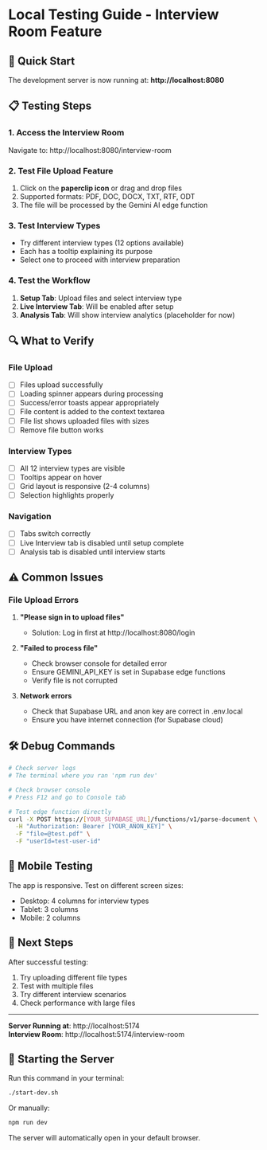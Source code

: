 # Local Testing Guide - Interview Room Feature

## 🚀 Quick Start

The development server is now running at: **http://localhost:8080**

## 📋 Testing Steps

### 1. Access the Interview Room
Navigate to: http://localhost:8080/interview-room

### 2. Test File Upload Feature
1. Click on the **paperclip icon** or drag and drop files
2. Supported formats: PDF, DOC, DOCX, TXT, RTF, ODT
3. The file will be processed by the Gemini AI edge function

### 3. Test Interview Types
- Try different interview types (12 options available)
- Each has a tooltip explaining its purpose
- Select one to proceed with interview preparation

### 4. Test the Workflow
1. **Setup Tab**: Upload files and select interview type
2. **Live Interview Tab**: Will be enabled after setup
3. **Analysis Tab**: Will show interview analytics (placeholder for now)

## 🔍 What to Verify

### File Upload
- [ ] Files upload successfully
- [ ] Loading spinner appears during processing
- [ ] Success/error toasts appear appropriately
- [ ] File content is added to the context textarea
- [ ] File list shows uploaded files with sizes
- [ ] Remove file button works

### Interview Types
- [ ] All 12 interview types are visible
- [ ] Tooltips appear on hover
- [ ] Grid layout is responsive (2-4 columns)
- [ ] Selection highlights properly

### Navigation
- [ ] Tabs switch correctly
- [ ] Live Interview tab is disabled until setup complete
- [ ] Analysis tab is disabled until interview starts

## ⚠️ Common Issues

### File Upload Errors
1. **"Please sign in to upload files"**
   - Solution: Log in first at http://localhost:8080/login

2. **"Failed to process file"**
   - Check browser console for detailed error
   - Ensure GEMINI_API_KEY is set in Supabase edge functions
   - Verify file is not corrupted

3. **Network errors**
   - Check that Supabase URL and anon key are correct in .env.local
   - Ensure you have internet connection (for Supabase cloud)

## 🛠️ Debug Commands

```bash
# Check server logs
# The terminal where you ran 'npm run dev'

# Check browser console
# Press F12 and go to Console tab

# Test edge function directly
curl -X POST https://[YOUR_SUPABASE_URL]/functions/v1/parse-document \
  -H "Authorization: Bearer [YOUR_ANON_KEY]" \
  -F "file=@test.pdf" \
  -F "userId=test-user-id"
```

## 📱 Mobile Testing

The app is responsive. Test on different screen sizes:
- Desktop: 4 columns for interview types
- Tablet: 3 columns
- Mobile: 2 columns

## 🎯 Next Steps

After successful testing:
1. Try uploading different file types
2. Test with multiple files
3. Try different interview scenarios
4. Check performance with large files

---

**Server Running at**: http://localhost:5174  
**Interview Room**: http://localhost:5174/interview-room

## 🚀 Starting the Server

Run this command in your terminal:
```bash
./start-dev.sh
```

Or manually:
```bash
npm run dev
```

The server will automatically open in your default browser.